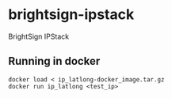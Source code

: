 # brightsign-ipstack
BrightSign IPStack

## Running in docker
```
docker load < ip_latlong-docker_image.tar.gz
docker run ip_latlong <test_ip>
```

